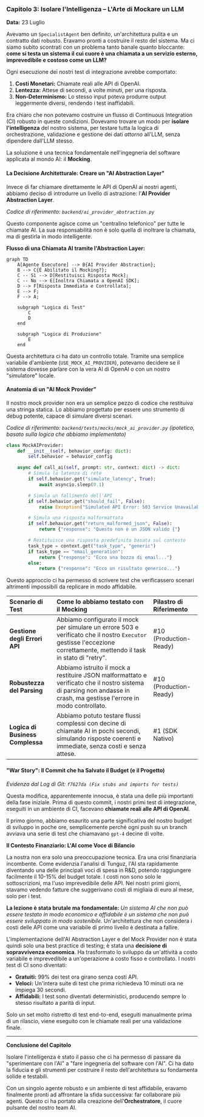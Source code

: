 ### **Capitolo 3: Isolare l'Intelligenza – L'Arte di Mockare un LLM**

**Data:** 23 Luglio

Avevamo un `SpecialistAgent` ben definito, un'architettura pulita e un contratto dati robusto. Eravamo pronti a costruire il resto del sistema. Ma ci siamo subito scontrati con un problema tanto banale quanto bloccante: **come si testa un sistema il cui cuore è una chiamata a un servizio esterno, imprevedibile e costoso come un LLM?**

Ogni esecuzione dei nostri test di integrazione avrebbe comportato:
1.  **Costi Monetari:** Chiamate reali alle API di OpenAI.
2.  **Lentezza:** Attese di secondi, a volte minuti, per una risposta.
3.  **Non-Determinismo:** Lo stesso input poteva produrre output leggermente diversi, rendendo i test inaffidabili.

Era chiaro che non potevamo costruire un flusso di Continuous Integration (CI) robusto in queste condizioni. Dovevamo trovare un modo per **isolare l'intelligenza** del nostro sistema, per testare tutta la logica di orchestrazione, validazione e gestione dei dati *attorno* all'LLM, senza dipendere dall'LLM stesso.

La soluzione è una tecnica fondamentale nell'ingegneria del software applicata al mondo AI: il **Mocking**.

#### **La Decisione Architetturale: Creare un "AI Abstraction Layer"**

Invece di far chiamare direttamente le API di OpenAI ai nostri agenti, abbiamo deciso di introdurre un livello di astrazione: l'**AI Provider Abstraction Layer**.

*Codice di riferimento: `backend/ai_provider_abstraction.py`*

Questo componente agisce come un "centralino telefonico" per tutte le chiamate AI. La sua responsabilità non è solo quella di inoltrare la chiamata, ma di gestirla in modo intelligente.

**Flusso di una Chiamata AI tramite l'Abstraction Layer:**

```mermaid
graph TD
    A[Agente Esecutore] --> B{AI Provider Abstraction};
    B --> C{È Abilitato il Mocking?};
    C -- Sì --> D[Restituisci Risposta Mock];
    C -- No --> E[Inoltra Chiamata a OpenAI SDK];
    D --> F[Risposta Immediata e Controllata];
    E --> F;
    F --> A;

    subgraph "Logica di Test"
        C
        D
    end

    subgraph "Logica di Produzione"
        E
    end
```

Questa architettura ci ha dato un controllo totale. Tramite una semplice variabile d'ambiente (`USE_MOCK_AI_PROVIDER`), potevamo decidere se il sistema dovesse parlare con la vera AI di OpenAI o con un nostro "simulatore" locale.

#### **Anatomia di un "AI Mock Provider"**

Il nostro mock provider non era un semplice pezzo di codice che restituiva una stringa statica. Lo abbiamo progettato per essere uno strumento di debug potente, capace di simulare diversi scenari.

*Codice di riferimento: `backend/tests/mocks/mock_ai_provider.py` (ipotetico, basato sulla logica che abbiamo implementato)*

```python
class MockAIProvider:
    def __init__(self, behavior_config: dict):
        self.behavior = behavior_config

    async def call_ai(self, prompt: str, context: dict) -> dict:
        # Simula la latenza di rete
        if self.behavior.get("simulate_latency", True):
            await asyncio.sleep(0.1)

        # Simula un fallimento dell'API
        if self.behavior.get("should_fail", False):
            raise Exception("Simulated API Error: 503 Service Unavailable")

        # Simula una risposta malformattata
        if self.behavior.get("return_malformed_json", False):
            return {"response": "Questo non è un JSON valido {"}

        # Restituisce una risposta predefinita basata sul contesto
        task_type = context.get("task_type", "generic")
        if task_type == "email_generation":
            return {"response": "Ecco una bozza di email..."}
        else:
            return {"response": "Ecco un risultato generico..."}
```

Questo approccio ci ha permesso di scrivere test che verificassero scenari altrimenti impossibili da replicare in modo affidabile.

| Scenario di Test | Come lo abbiamo testato con il Mocking | Pilastro di Riferimento |
| :--- | :--- | :--- |
| **Gestione degli Errori API** | Abbiamo configurato il mock per simulare un errore 503 e verificato che il nostro `Executor` gestisse l'eccezione correttamente, mettendo il task in stato di "retry". | #10 (Production-Ready) |
| **Robustezza del Parsing** | Abbiamo istruito il mock a restituire JSON malformattato e verificato che il nostro sistema di parsing non andasse in crash, ma gestisse l'errore in modo controllato. | #10 (Production-Ready) |
| **Logica di Business Complessa** | Abbiamo potuto testare flussi complessi con decine di chiamate AI in pochi secondi, simulando risposte coerenti e immediate, senza costi e senza attese. | #1 (SDK Nativo) |

#### **"War Story": Il Commit che ha Salvato il Budget (e il Progetto)**

*Evidenza dal Log di Git: `f7627da (Fix stubs and imports for tests)`*

Questa modifica, apparentemente innocua, è stata una delle più importanti della fase iniziale. Prima di questo commit, i nostri primi test di integrazione, eseguiti in un ambiente di CI, facevano **chiamate reali alle API di OpenAI**.

Il primo giorno, abbiamo esaurito una parte significativa del nostro budget di sviluppo in poche ore, semplicemente perché ogni push su un branch avviava una serie di test che chiamavano `gpt-4` decine di volte.

**Il Contesto Finanziario: L'AI come Voce di Bilancio**

La nostra non era solo una preoccupazione tecnica. Era una crisi finanziaria incombente. Come evidenzia l'analisi di Tunguz, l'AI sta rapidamente diventando una delle principali voci di spesa in R&D, potendo raggiungere facilmente il 10-15% del budget totale. I costi non sono solo le sottoscrizioni, ma l'uso imprevedibile delle API. Nei nostri primi giorni, stavamo vedendo fatture che suggerivano costi di migliaia di euro al mese, solo per i test.

**La lezione è stata brutale ma fondamentale:** *Un sistema AI che non può essere testato in modo economico e affidabile è un sistema che non può essere sviluppato in modo sostenibile.* Un'architettura che non considera i costi delle API come una variabile di primo livello è destinata a fallire.

L'implementazione dell'AI Abstraction Layer e del Mock Provider non è stata quindi solo una best practice di testing; è stata una **decisione di sopravvivenza economica**. Ha trasformato lo sviluppo da un'attività a costo variabile e imprevedibile a un'operazione a costo fisso e controllato. I nostri test di CI sono diventati:
*   **Gratuiti:** 99% dei test ora girano senza costi API.
*   **Veloci:** Un'intera suite di test che prima richiedeva 10 minuti ora ne impiega 30 secondi.
*   **Affidabili:** I test sono diventati deterministici, producendo sempre lo stesso risultato a parità di input.

Solo un set molto ristretto di test end-to-end, eseguiti manualmente prima di un rilascio, viene eseguito con le chiamate reali per una validazione finale.

---

**Conclusione del Capitolo**

Isolare l'intelligenza è stato il passo che ci ha permesso di passare da "sperimentare con l'AI" a "fare ingegneria del software con l'AI". Ci ha dato la fiducia e gli strumenti per costruire il resto dell'architettura su fondamenta solide e testabili.

Con un singolo agente robusto e un ambiente di test affidabile, eravamo finalmente pronti ad affrontare la sfida successiva: far collaborare più agenti. Questo ci ha portato alla creazione dell'**Orchestratore**, il cuore pulsante del nostro team AI.
